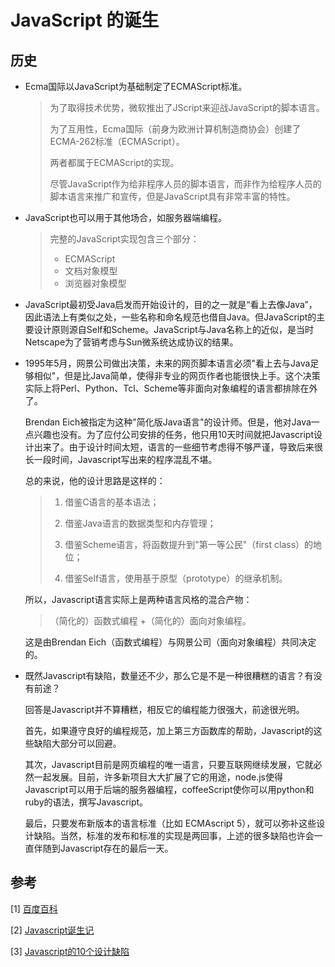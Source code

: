 # JavaScript 的诞生

## 历史

* Ecma国际以JavaScript为基础制定了ECMAScript标准。

    > 为了取得技术优势，微软推出了JScript来迎战JavaScript的脚本语言。
    >
    > 为了互用性，Ecma国际（前身为欧洲计算机制造商协会）创建了ECMA-262标准（ECMAScript）。
    >
    > 两者都属于ECMAScript的实现。
    >
    > 尽管JavaScript作为给非程序人员的脚本语言，而非作为给程序人员的脚本语言来推广和宣传，但是JavaScript具有非常丰富的特性。

* JavaScript也可以用于其他场合，如服务器端编程。

    > 完整的JavaScript实现包含三个部分：
    > * ECMAScript
    > * 文档对象模型
    > * 浏览器对象模型

* JavaScript最初受Java启发而开始设计的，目的之一就是“看上去像Java”，因此语法上有类似之处，一些名称和命名规范也借自Java。但JavaScript的主要设计原则源自Self和Scheme。JavaScript与Java名称上的近似，是当时Netscape为了营销考虑与Sun微系统达成协议的结果。

* 1995年5月，网景公司做出决策，未来的网页脚本语言必须"看上去与Java足够相似"，但是比Java简单，使得非专业的网页作者也能很快上手。这个决策实际上将Perl、Python、Tcl、Scheme等非面向对象编程的语言都排除在外了。
  
    Brendan Eich被指定为这种"简化版Java语言"的设计师。但是，他对Java一点兴趣也没有。为了应付公司安排的任务，他只用10天时间就把Javascript设计出来了。由于设计时间太短，语言的一些细节考虑得不够严谨，导致后来很长一段时间，Javascript写出来的程序混乱不堪。

    总的来说，他的设计思路是这样的：

    > 1. 借鉴C语言的基本语法；
    >
    > 2. 借鉴Java语言的数据类型和内存管理；
    >
    > 3. 借鉴Scheme语言，将函数提升到"第一等公民"（first class）的地位；
    >
    > 4. 借鉴Self语言，使用基于原型（prototype）的继承机制。

    所以，Javascript语言实际上是两种语言风格的混合产物：
    
    >（简化的）函数式编程 +（简化的）面向对象编程。
    
    这是由Brendan Eich（函数式编程）与网景公司（面向对象编程）共同决定的。

* 既然Javascript有缺陷，数量还不少，那么它是不是一种很糟糕的语言？有没有前途？

    回答是Javascript并不算糟糕，相反它的编程能力很强大，前途很光明。

    首先，如果遵守良好的编程规范，加上第三方函数库的帮助，Javascript的这些缺陷大部分可以回避。

    其次，Javascript目前是网页编程的唯一语言，只要互联网继续发展，它就必然一起发展。目前，许多新项目大大扩展了它的用途，node.js使得Javascript可以用于后端的服务器编程，coffeeScript使你可以用python和ruby的语法，撰写Javascript。

    最后，只要发布新版本的语言标准（比如 ECMAscript 5），就可以弥补这些设计缺陷。当然，标准的发布和标准的实现是两回事，上述的很多缺陷也许会一直伴随到Javascript存在的最后一天。

## 参考

[1] [百度百科](https://baike.baidu.com/item/javascript#4)

[2] [Javascript诞生记](http://www.ruanyifeng.com/blog/2011/06/birth_of_javascript.html)

[3] [Javascript的10个设计缺陷](http://www.ruanyifeng.com/blog/2011/06/10_design_defects_in_javascript.html)



